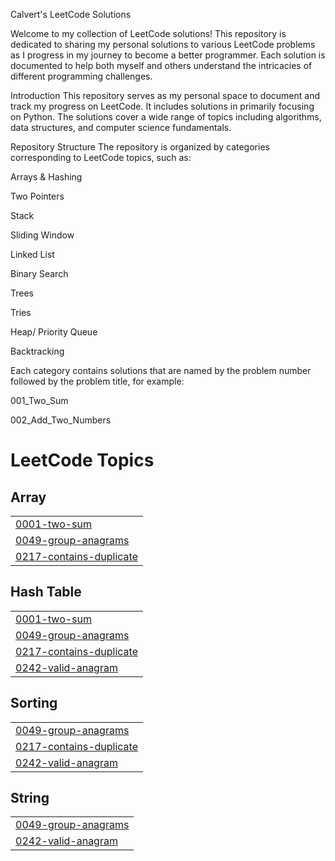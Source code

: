 Calvert's LeetCode Solutions

Welcome to my collection of LeetCode solutions! This repository is dedicated to sharing my personal solutions to various LeetCode problems as I progress in my journey to become a better programmer. Each solution is documented to help both myself and others understand the intricacies of different programming challenges.


Introduction
This repository serves as my personal space to document and track my progress on LeetCode. It includes solutions in primarily focusing on Python. The solutions cover a wide range of topics including algorithms, data structures, and computer science fundamentals.

Repository Structure
The repository is organized by categories corresponding to LeetCode topics, such as:

Arrays & Hashing

Two Pointers

Stack

Sliding Window

Linked List

Binary Search

Trees

Tries

Heap/ Priority Queue 

Backtracking


Each category contains solutions that are named by the problem number followed by the problem title, for example:

001_Two_Sum

002_Add_Two_Numbers

<!---LeetCode Topics Start-->
# LeetCode Topics
## Array
|  |
| ------- |
| [0001-two-sum](https://github.com/CalvertB/leetcode-solutions/tree/master/0001-two-sum) |
| [0049-group-anagrams](https://github.com/CalvertB/leetcode-solutions/tree/master/0049-group-anagrams) |
| [0217-contains-duplicate](https://github.com/CalvertB/leetcode-solutions/tree/master/0217-contains-duplicate) |
## Hash Table
|  |
| ------- |
| [0001-two-sum](https://github.com/CalvertB/leetcode-solutions/tree/master/0001-two-sum) |
| [0049-group-anagrams](https://github.com/CalvertB/leetcode-solutions/tree/master/0049-group-anagrams) |
| [0217-contains-duplicate](https://github.com/CalvertB/leetcode-solutions/tree/master/0217-contains-duplicate) |
| [0242-valid-anagram](https://github.com/CalvertB/leetcode-solutions/tree/master/0242-valid-anagram) |
## Sorting
|  |
| ------- |
| [0049-group-anagrams](https://github.com/CalvertB/leetcode-solutions/tree/master/0049-group-anagrams) |
| [0217-contains-duplicate](https://github.com/CalvertB/leetcode-solutions/tree/master/0217-contains-duplicate) |
| [0242-valid-anagram](https://github.com/CalvertB/leetcode-solutions/tree/master/0242-valid-anagram) |
## String
|  |
| ------- |
| [0049-group-anagrams](https://github.com/CalvertB/leetcode-solutions/tree/master/0049-group-anagrams) |
| [0242-valid-anagram](https://github.com/CalvertB/leetcode-solutions/tree/master/0242-valid-anagram) |
<!---LeetCode Topics End-->